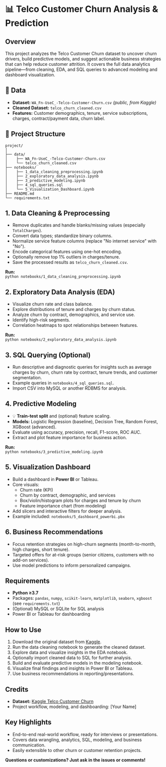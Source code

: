 # 📊 Telco Customer Churn Analysis & Prediction

## Overview

This project analyzes the Telco Customer Churn dataset to uncover churn drivers, build predictive models, and suggest actionable business strategies that can help reduce customer attrition. It covers the full data analytics pipeline—from cleaning, EDA, and SQL queries to advanced modeling and dashboard visualization.

## 📁 Data

- **Dataset:** `WA_Fn-UseC_-Telco-Customer-Churn.csv` *(public, from Kaggle)*
- **Cleaned Dataset:** `telco_churn_cleaned.csv`
- **Features:** Customer demographics, tenure, service subscriptions, charges, contract/payment data, churn label.

## 🚀 Project Structure

```
project/
│
├── data/
│    ├── WA_Fn-UseC_-Telco-Customer-Churn.csv
│    └── telco_churn_cleaned.csv
├── notebooks/
│    ├── 1_data_cleaning_preprocessing.ipynb
│    ├── 2_exploratory_data_analysis.ipynb
│    ├── 3_predictive_modeling.ipynb
│    ├── 4_sql_queries.sql
│    └── 5_Visualization_Dashboard.ipynb
├── README.md
└── requirements.txt
```

## 1. Data Cleaning & Preprocessing

- Remove duplicates and handle blanks/missing values (especially `TotalCharges`).
- Convert data types; standardize binary columns.
- Normalize service feature columns (replace "No internet service" with "No").
- Encode categorical features using one-hot encoding.
- Optionally remove top 1% outliers in charges/tenure.
- Save the processed results as `telco_churn_cleaned.csv`.

**Run:**  
`python notebooks/1_data_cleaning_preprocessing.ipynb`

## 2. Exploratory Data Analysis (EDA)

- Visualize churn rate and class balance.
- Explore distributions of tenure and charges by churn status.
- Analyze churn by contract, demographics, and service use.
- Identify high-risk segments.
- Correlation heatmaps to spot relationships between features.

**Run:**  
`python notebooks/2_exploratory_data_analysis.ipynb`

## 3. SQL Querying (Optional)

- Run descriptive and diagnostic queries for insights such as average charges by churn, churn rate by contract, tenure trends, and customer segmentation.
- Example queries in `notebooks/4_sql_queries.sql`.
- Import CSV into MySQL or another RDBMS for analysis.

## 4. Predictive Modeling

- 💡 **Train-test split** and (optional) feature scaling.
- **Models:** Logistic Regression (baseline), Decision Tree, Random Forest, XGBoost (advanced).
- Evaluate using accuracy, precision, recall, F1-score, ROC AUC.
- Extract and plot feature importance for business action.

**Run:**  
`python notebooks/3_predictive_modeling.ipynb`

## 5. Visualization Dashboard

- Build a dashboard in **Power BI** or Tableau.
- Core visuals:
    - Churn rate (KPI)
    - Churn by contract, demographic, and services
    - Box/violin/histogram plots for charges and tenure by churn
    - Feature importance chart (from modeling)
- Add slicers and interactive filters for deeper analysis.
- Example included: `notebooks/5_dashboard_powerbi.pbx`

## 6. Business Recommendations

- Focus retention strategies on high-churn segments (month-to-month, high charges, short tenure).
- Targeted offers for at-risk groups (senior citizens, customers with no add-on services).
- Use model predictions to inform personalized campaigns.

## Requirements

- **Python ≥3.7**
- Packages: `pandas`, `numpy`, `scikit-learn`, `matplotlib`, `seaborn`, `xgboost` (see `requirements.txt`)
- (Optional) MySQL or SQLite for SQL analysis
- Power BI or Tableau for dashboarding

## How to Use

1. Download the original dataset from [Kaggle](https://www.kaggle.com/datasets/blastchar/telco-customer-churn).
2. Run the data cleaning notebook to generate the cleaned dataset.
3. Explore data and visualize insights in the EDA notebook.
4. Optionally import cleaned data to SQL for further analysis.
5. Build and evaluate predictive models in the modeling notebook.
6. Visualize final findings and insights in Power BI or Tableau.
7. Use business recommendations in reporting/presentations.

## Credits

- **Dataset:** [Kaggle Telco Customer Churn](https://www.kaggle.com/datasets/blastchar/telco-customer-churn)
- Project workflow, modeling, and dashboarding: [Your Name]

## Key Highlights

- End-to-end real-world workflow, ready for interviews or presentations.
- Covers data wrangling, analytics, SQL, modeling, and business communication.
- Easily extensible to other churn or customer retention projects.

**Questions or customizations? Just ask in the issues or comments!**
